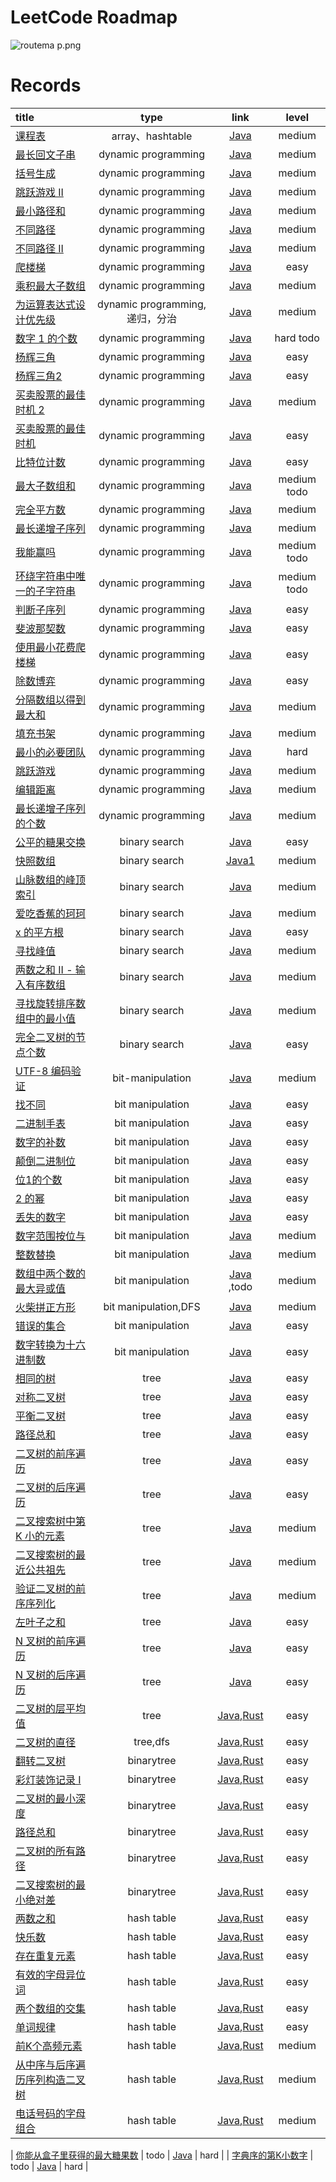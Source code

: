 # LeetCode Roadmap

![routema
p.png](routemap.png)

# Records

| title                                                                                                                                                           |           type            |                                                                                                                                    link                                                                                                                                    |     level     |
|:----------------------------------------------------------------------------------------------------------------------------------------------------------------|:-------------------------:|:--------------------------------------------------------------------------------------------------------------------------------------------------------------------------------------------------------------------------------------------------------------------------:|:-------------:|
| [课程表](https://leetcode.cn/problems/course-schedule/description/?envType=problem-list-v2&envId=2cktkvj)                                                          |      array、hashtable      |                                                                                            [Java](https://github.com/xiamo0/leetcodejava/blob/main/src/CourseSchedule_207.java)                                                                                            |    medium     |
| [最长回文子串](https://leetcode.cn/problems/longest-palindromic-substring/description/?envType=problem-list-v2&envId=dynamic-programming)                             |    dynamic programming    |                                                                                      [Java](https://github.com/xiamo0/leetcodejava/blob/main/src/dp/LongestPalindromicSubstring.java)                                                                                      |    medium     |
| [括号生成](https://leetcode.cn/problems/generate-parentheses/description/?envType=problem-list-v2&envId=dynamic-programming)                                        |    dynamic programming    |                                                                                          [Java](https://github.com/xiamo0/leetcodejava/blob/main/src/dp/GenerateParentheses.java)                                                                                          |    medium     |
| [跳跃游戏 II](https://leetcode.cn/problems/jump-game-ii/description/?envType=problem-list-v2&envId=dynamic-programming)                                             |    dynamic programming    |                                                                                              [Java](https://github.com/xiamo0/leetcodejava/blob/main/src/dp/JumpGameii.java)                                                                                               |    medium     |
| [最小路径和](https://leetcode.cn/problems/minimum-path-sum/description/?envType=problem-list-v2&envId=dynamic-programming)                                           |    dynamic programming    |                                                                                            [Java](https://github.com/xiamo0/leetcodejava/blob/main/src/dp/MinimumPathSum.java)                                                                                             |    medium     |
| [不同路径](https://leetcode.cn/problems/unique-paths/description/?envType=problem-list-v2&envId=dynamic-programming)                                                |    dynamic programming    |                                                                                              [Java](https://github.com/xiamo0/leetcodejava/blob/main/src/dp/UniquePaths.java)                                                                                              |    medium     |
| [不同路径 II](https://leetcode.cn/problems/unique-paths/description/?envType=problem-list-v2&envId=dynamic-programming)                                             |    dynamic programming    |                                                                                             [Java](https://github.com/xiamo0/leetcodejava/blob/main/src/dp/UniquePathsIi.java)                                                                                             |    medium     |
| [爬楼梯](https://leetcode.cn/problems/climbing-stairs/description/?envType=problem-list-v2&envId=dynamic-programming)                                              |    dynamic programming    |                                                                                            [Java](https://github.com/xiamo0/leetcodejava/blob/main/src/dp/ClimbingStairs.java)                                                                                             |     easy      |
| [乘积最大子数组](https://leetcode.cn/problems/maximum-product-subarray/description/)                                                                                   |    dynamic programming    |                                                                                        [Java](https://github.com/xiamo0/leetcodejava/blob/main/src/dp/MaximumProductSubarray.java)                                                                                         |    medium     |
| [为运算表达式设计优先级](https://leetcode.cn/problems/different-ways-to-add-parentheses/description/?envType=problem-list-v2&envId=dynamic-programming)                    | dynamic programming,递归，分治 |                                                                                     [Java](https://github.com/xiamo0/leetcodejava/blob/main/src/dp/DifferentWaysToAddParentheses.java)                                                                                     |    medium     |
| [数字 1 的个数](https://leetcode.cn/problems/number-of-digit-one/description/?envType=problem-list-v2&envId=dynamic-programming)                                     |    dynamic programming    |                                                                                           [Java](https://github.com/xiamo0/leetcodejava/blob/main/src/dp/NumberOfDigitOne.java)                                                                                            |   hard todo   |
| [杨辉三角](https://leetcode.cn/problems/pascals-triangle/description/?envType=problem-list-v2&envId=dynamic-programming)                                            |    dynamic programming    |                                                                                            [Java](https://github.com/xiamo0/leetcodejava/blob/main/src/dp/PascalsTriangle.java)                                                                                            |     easy      |
| [杨辉三角2](https://leetcode.cn/problems/pascals-triangle-ii/description/?envType=problem-list-v2&envId=dynamic-programming)                                        |    dynamic programming    |                                                                                           [Java](https://github.com/xiamo0/leetcodejava/blob/main/src/dp/PascalsTriangle2.java)                                                                                            |     easy      |
| [买卖股票的最佳时机 2](https://leetcode.cn/problems/best-time-to-buy-and-sell-stock-ii/description/?envType=problem-list-v2&envId=dynamic-programming)                   |    dynamic programming    |                                                                                      [Java](https://github.com/xiamo0/leetcodejava/blob/main/src/dM/BestTimeToBuyAndSellStock2.java)                                                                                       |    medium     |
| [买卖股票的最佳时机](https://leetcode.cn/problems/best-time-to-buy-and-sell-stock/description/?envType=problem-list-v2&envId=dynamic-programming)                        |    dynamic programming    |                                                                                       [Java](https://github.com/xiamo0/leetcodejava/blob/main/src/dp/BestTimeToBuyAndSellStock.java)                                                                                       |     easy      |
| [比特位计数](https://leetcode.cn/problems/counting-bits/description/?envType=problem-list-v2&envId=dynamic-programming)                                              |    dynamic programming    |                                                                                             [Java](https://github.com/xiamo0/leetcodejava/blob/main/src/dp/CountingBits.java)                                                                                              |     easy      |
| [最大子数组和](https://leetcode.cn/problems/maximum-subarray/description/?envType=problem-list-v2&envId=dynamic-programming)                                          |    dynamic programming    |                                                                                            [Java](https://github.com/xiamo0/leetcodejava/blob/main/src/dp/MaximumSubarray.java)                                                                                            | medium   todo |
| [完全平方数](https://leetcode.cn/problems/perfect-squares/description/?envType=problem-list-v2&envId=dynamic-programming)                                            |    dynamic programming    |                                                                                            [Java](https://github.com/xiamo0/leetcodejava/blob/main/src/dp/PerfectSquares.java)                                                                                             |    medium     |
| [最长递增子序列](https://leetcode.cn/problems/longest-increasing-subsequence/description/?envType=problem-list-v2&envId=dynamic-programming)                           |    dynamic programming    |                                                                                     [Java](https://github.com/xiamo0/leetcodejava/blob/main/src/dp/LongestIncreasingSubsequence.java)                                                                                      |    medium     |
| [我能赢吗](https://leetcode.cn/problems/can-i-win/description/?envType=problem-list-v2&envId=dynamic-programming)                                                   |    dynamic programming    |                                                                                                [Java](https://github.com/xiamo0/leetcodejava/blob/main/src/dp/CanIWin.java)                                                                                                | medium   todo |
| [环绕字符串中唯一的子字符串](https://leetcode.cn/problems/unique-substrings-in-wraparound-string/description/?envType=problem-list-v2&envId=dynamic-programming)             |    dynamic programming    |                                                                                  [Java](https://github.com/xiamo0/leetcodejava/blob/main/src/dp/UniqueSubstringsInWraparoundString.java)                                                                                   | medium   todo |
| [判断子序列](https://leetcode.cn/problems/IsSubsequence/description/?envType=problem-list-v2&envId=dynamic-programming)                                              |    dynamic programming    |                                                                                             [Java](https://github.com/xiamo0/leetcodejava/blob/main/src/dp/IsSubsequence.java)                                                                                             |     easy      |
| [斐波那契数](https://leetcode.cn/problems/fibonacci-number/description/?envType=problem-list-v2&envId=dynamic-programming)                                           |    dynamic programming    |                                                                                            [Java](https://github.com/xiamo0/leetcodejava/blob/main/src/dp/FibonacciNumber.java)                                                                                            |     easy      |
| [使用最小花费爬楼梯](https://leetcode.cn/problems/MinCostClimbingStairs/description/?envType=problem-list-v2&envId=dynamic-programming)                                  |    dynamic programming    |                                                                                         [Java](https://github.com/xiamo0/leetcodejava/blob/main/src/dp/MinCostClimbingStairs.java)                                                                                         |     easy      |
| [除数博弈](https://leetcode.cn/problems/DivisorGame/description/?envType=problem-list-v2&envId=dynamic-programming)                                                 |    dynamic programming    |                                                                                              [Java](https://github.com/xiamo0/leetcodejava/blob/main/src/dp/DivisorGame.java)                                                                                              |     easy      |
| [分隔数组以得到最大和](https://leetcode.cn/problems/partition-array-for-maximum-sum/description/?envType=problem-list-v2&envId=dynamic-programming)                       |    dynamic programming    |                                                                                      [Java](https://github.com/xiamo0/leetcodejava/blob/main/src/dp/PartitionArrayForMaximumSum.java)                                                                                      |    medium     |
| [填充书架](https://leetcode.cn/problems/filling-bookcase-shelves/description/?envType=problem-list-v2&envId=dynamic-programming)                                    |    dynamic programming    |                                                                                        [Java](https://github.com/xiamo0/leetcodejava/blob/main/src/dp/FillingBookcaseShelves.java)                                                                                         |    medium     |
| [最小的必要团队](https://leetcode.cn/problems/smallest-sufficient-team/description/?envType=problem-list-v2&envId=dynamic-programming)                                 |    dynamic programming    |                                                                                        [Java](https://github.com/xiamo0/leetcodejava/blob/main/src/dp/SmallestSufficientTeam.java)                                                                                         |     hard      |
| [跳跃游戏](https://leetcode.cn/problems/jump-game/description/?envType=problem-list-v2&envId=dynamic-programming)                                                   |    dynamic programming    |                                                                                               [Java](https://github.com/xiamo0/leetcodejava/blob/main/src/dp/JumpGame.java)                                                                                                |    medium     |
| [编辑距离](https://leetcode.cn/problems/edit-distance/description/?envType=problem-list-v2&envId=dynamic-programming)                                               |    dynamic programming    |                                                                                             [Java](https://github.com/xiamo0/leetcodejava/blob/main/src/dp/EditDistance.java)                                                                                              |    medium     |
| [最长递增子序列的个数](https://leetcode.cn/problems/number-of-longest-increasing-subsequence/description/?envType=problem-list-v2&envId=dynamic-programming)              |    dynamic programming    |                                                                                 [Java](https://github.com/xiamo0/leetcodejava/blob/main/src/dp/NumberOfLongestIncreasingSubsequence.java)                                                                                  |    medium     |
| [公平的糖果交换](https://leetcode.cn/problems/fair-candy-swap/description/?envType=problem-list-v2&envId=binary-search)                                                |       binary search       |                                                                                        [Java](https://github.com/xiamo0/leetcodejava/blob/main/src/binarysearch/FairCandySwap.java)                                                                                        |     easy      |
| [快照数组](https://leetcode.cn/problems/snapshot-array/description/?envType=problem-list-v2&envId=binary-search)                                                    |       binary search       |                                                                                       [Java1](https://github.com/xiamo0/leetcodejava/blob/main/src/binarysearch/SnapshotArray.java)                                                                                        |    medium     |
| [山脉数组的峰顶索引](https://leetcode.cn/problems/peak-index-in-a-mountain-array/description/?envType=problem-list-v2&envId=binary-search)                               |       binary search       |                                                                                  [Java](https://github.com/xiamo0/leetcodejava/blob/main/src/binarysearch/PeakIndexInAMountainArray.java)                                                                                  |    medium     |
| [爱吃香蕉的珂珂](https://leetcode.cn/problems/koko-eating-bananas/description/?envType=problem-list-v2&envId=binary-search)                                            |       binary search       |                                                                                      [Java](https://github.com/xiamo0/leetcodejava/blob/main/src/binarysearch/KokoEatingBananas.java)                                                                                      |    medium     |
| [x 的平方根](https://leetcode.cn/problems/sqrtx/description/?envType=problem-list-v2&envId=binary-search)                                                           |       binary search       |                                                                                            [Java](https://github.com/xiamo0/leetcodejava/blob/main/src/binarysearch/Sqrtx.java)                                                                                            |     easy      |
| [寻找峰值](https://leetcode.cn/problems/find-peak-element/description/?envType=problem-list-v2&envId=binary-search)                                                 |       binary search       |                                                                                       [Java](https://github.com/xiamo0/leetcodejava/blob/main/src/binarysearch/FindPeakElement.java)                                                                                       |    medium     |
| [两数之和 II - 输入有序数组](https://leetcode.cn/problems/two-sum-ii-input-array-is-sorted/description/?envType=problem-list-v2&envId=binary-search)                      |       binary search       |                                                                                 [Java](https://github.com/xiamo0/leetcodejava/blob/main/src/binarysearch/TwoSumIiInputArrayIsSorted.java)                                                                                  |    medium     |
| [寻找旋转排序数组中的最小值](https://leetcode.cn/problems/find-minimum-in-rotated-sorted-array/description/?envType=problem-list-v2&envId=binary-search)                     |       binary search       |                                                                               [Java](https://github.com/xiamo0/leetcodejava/blob/main/src/binarysearch/FindMinimumInRotatedSortedArray.java)                                                                               |    medium     |
| [完全二叉树的节点个数](https://leetcode.cn/problems/count-complete-tree-nodes/description/?envType=problem-list-v2&envId=binary-search)                                   |       binary search       |                                                                                   [Java](https://github.com/xiamo0/leetcodejava/blob/main/src/binarysearch/CountCompleteTreeNodes.java)                                                                                    |     easy      |
| [UTF-8 编码验证](https://leetcode.cn/problems/utf-8-validation/description/?envType=problem-list-v2&envId=bit-manipulation)                                         |     bit-manipulation      |                                                                                      [Java](https://github.com/xiamo0/leetcodejava/blob/main/src/bitmanipulation/Utf8Validation.java)                                                                                      |    medium     |
| [找不同](https://leetcode.cn/problems/find-the-difference/description/?envType=problem-list-v2&envId=bit-manipulation)                                             |     bit manipulation      |                                                                                    [Java](https://github.com/xiamo0/leetcodejava/blob/main/src/bitmanipulation/FindTheDifference.java)                                                                                     |     easy      |
| [二进制手表](https://leetcode.cn/problems/binary-watch/description/?envType=problem-list-v2&envId=bit-manipulation)                                                  |     bit manipulation      |                                                                                       [Java](https://github.com/xiamo0/leetcodejava/blob/main/src/bitmanipulation/BinaryWatch.java)                                                                                        |     easy      |
| [数字的补数](https://leetcode.cn/problems/number-complement/description/?envType=problem-list-v2&envId=bit-manipulation)                                             |     bit manipulation      |                                                                                     [Java](https://github.com/xiamo0/leetcodejava/blob/main/src/bitmanipulation/NumberComplement.java)                                                                                     |     easy      |
| [颠倒二进制位](https://leetcode.cn/problems/reverse-bits/description/?envType=problem-list-v2&envId=bit-manipulation)                                                 |     bit manipulation      |                                                                                       [Java](https://github.com/xiamo0/leetcodejava/blob/main/src/bitmanipulation/ReverseBits.java)                                                                                        |     easy      |
| [位1的个数](https://leetcode.cn/problems/number-of-1-bits/description/?envType=problem-list-v2&envId=bit-manipulation)                                              |     bit manipulation      |                                                                                      [Java](https://github.com/xiamo0/leetcodejava/blob/main/src/bitmanipulation/NumberOf1Bits.java)                                                                                       |     easy      |
| [2 的幂](https://leetcode.cn/problems/power-of-two/description/?envType=problem-list-v2&envId=bit-manipulation)                                                   |     bit manipulation      |                                                                                        [Java](https://github.com/xiamo0/leetcodejava/blob/main/src/bitmanipulation/PowerOfTwo.java)                                                                                        |     easy      |
| [丢失的数字](https://leetcode.cn/problems/missing-number/description/?envType=problem-list-v2&envId=bit-manipulation)                                                |     bit manipulation      |                                                                                      [Java](https://github.com/xiamo0/leetcodejava/blob/main/src/bitmanipulation/MissingNumber.java)                                                                                       |     easy      |
| [数字范围按位与](https://leetcode.cn/problems/bitwise-and-of-numbers-range/description/?envType=problem-list-v2&envId=bit-manipulation)                                |     bit manipulation      |                                                                                 [Java](https://github.com/xiamo0/leetcodejava/blob/main/src/bitmanipulation/BitwiseAndOfNumbersRange.java)                                                                                 |    medium     |
| [整数替换](https://leetcode.cn/problems/integer-replacement/?envType=problem-list-v2&envId=bit-manipulation)                                                        |     bit manipulation      |                                                                                    [Java](https://github.com/xiamo0/leetcodejava/blob/main/src/bitmanipulation/IntegerReplacement.java)                                                                                    |    medium     |
| [数组中两个数的最大异或值](https://leetcode.cn/problems/maximum-xor-of-two-numbers-in-an-array/description/?envType=problem-list-v2&envId=bit-manipulation)                 |     bit manipulation      |                                                                          [Java](https://github.com/xiamo0/leetcodejava/blob/main/src/bitmanipulation/MaximumXorOfTwoNumbersInAnArray.java) ,todo                                                                           |    medium     |
| [火柴拼正方形](https://leetcode.cn/problems/matchsticks-to-square/description/?envType=problem-list-v2&envId=bit-manipulation)                                        |   bit manipulation,DFS    |                                                                                   [Java](https://github.com/xiamo0/leetcodejava/blob/main/src/bitmanipulation/MatchsticksToSquare.java)                                                                                    |    medium     |
| [错误的集合](https://leetcode.cn/problems/set-mismatch/description/?envType=problem-list-v2&envId=bit-manipulation)                                                  |     bit manipulation      |                                                                                       [Java](https://github.com/xiamo0/leetcodejava/blob/main/src/bitmanipulation/SetMismatch.java)                                                                                        |     easy      |
| [数字转换为十六进制数](https://leetcode.cn/problems/convert-a-number-to-hexadecimal/description/?envType=problem-list-v2&envId=bit-manipulation)                          |     bit manipulation      |                                                                               [Java](https://github.com/xiamo0/leetcodejava/blob/main/src/bitmanipulation/ConvertANumberToHexadecimal.java)                                                                                |     easy      |
| [相同的树](https://leetcode.cn/problems/same-tree/description/?envType=problem-list-v2&envId=tree)                                                                  |           tree            |                                                                                              [Java](https://github.com/xiamo0/leetcodejava/blob/main/src/tree/SameTree.java)                                                                                               |     easy      |
| [对称二叉树](https://leetcode.cn/problems/symmetric-tree/description/?envType=problem-list-v2&envId=tree)                                                            |           tree            |                                                                                            [Java](https://github.com/xiamo0/leetcodejava/blob/main/src/tree/SymmetricTree.java)                                                                                            |     easy      |
| [平衡二叉树](https://leetcode.cn/problems/balanced-binary-tree/description/?envType=problem-list-v2&envId=tree)                                                      |           tree            |                                                                                         [Java](https://github.com/xiamo0/leetcodejava/blob/main/src/tree/BalancedBinaryTree.java)                                                                                          |     easy      |
| [路径总和](https://leetcode.cn/problems/path-sum/description/?envType=problem-list-v2&envId=tree)                                                                   |           tree            |                                                                                               [Java](https://github.com/xiamo0/leetcodejava/blob/main/src/tree/PathSum.java)                                                                                               |     easy      |
| [二叉树的前序遍历](https://leetcode.cn/problems/binary-tree-preorder-traversal/description/?envType=problem-list-v2&envId=tree)                                         |           tree            |                                                                                     [Java](https://github.com/xiamo0/leetcodejava/blob/main/src/tree/BinaryTreePreorderTraversal.java)                                                                                     |     easy      |
| [二叉树的后序遍历](https://leetcode.cn/problems/binary-tree-postorder-traversal/description/?envType=problem-list-v2&envId=tree)                                        |           tree            |                                                                                    [Java](https://github.com/xiamo0/leetcodejava/blob/main/src/tree/BinaryTreePostorderTraversal.java)                                                                                     |     easy      |
| [二叉搜索树中第 K 小的元素](https://leetcode.cn/problems/kth-smallest-element-in-a-bst/description/?envType=problem-list-v2&envId=tree)                                    |           tree            |                                                                                      [Java](https://github.com/xiamo0/leetcodejava/blob/main/src/tree/KthSmallestElementInABst.java)                                                                                       |    medium     |
| [二叉搜索树的最近公共祖先](https://leetcode.cn/problems/lowest-common-ancestor-of-a-binary-search-tree/?envType=problem-list-v2&envId=tree)                                 |           tree            |                                                                               [Java](https://github.com/xiamo0/leetcodejava/blob/main/src/tree/LowestCommonAncestorOfABinarySearchTree.java)                                                                               |    medium     |
| [验证二叉树的前序序列化](https://leetcode.cn/problems/verify-preorder-serialization-of-a-binary-tree/description/?envType=problem-list-v2&envId=tree)                      |           tree            |                                                                              [Java](https://github.com/xiamo0/leetcodejava/blob/main/src/tree/VerifyPreorderSerializationOfABinaryTree.java)                                                                               |    medium     |
| [左叶子之和](https://leetcode.cn/problems/sum-of-left-leaves/description/?envType=problem-list-v2&envId=tree)                                                        |           tree            |                                                                                           [Java](https://github.com/xiamo0/leetcodejava/blob/main/src/tree/SumOfLeftLeaves.java)                                                                                           |     easy      |
| [N 叉树的前序遍历](https://leetcode.cn/problems/n-ary-tree-preorder-traversal/description/?envType=problem-list-v2&envId=tree)                                         |           tree            |                                                                                      [Java](https://github.com/xiamo0/leetcodejava/blob/main/src/tree/NAryTreePreorderTraversal.java)                                                                                      |     easy      |
| [N 叉树的后序遍历](https://leetcode.cn/problems/n-ary-tree-postorder-traversal/description/?envType=problem-list-v2&envId=tree)                                        |           tree            |                                                                                     [Java](https://github.com/xiamo0/leetcodejava/blob/main/src/tree/NAryTreePostorderTraversal.java)                                                                                      |     easy      |
| [二叉树的层平均值](https://leetcode.cn/problems/average-of-levels-in-binary-tree/description/?envType=problem-list-v2&envId=tree)                                       |           tree            |                                    [Java](https://github.com/xiamo0/leetcodejava/blob/main/src/tree/AverageOfLevelsInBinaryTree.java),[Rust](https://github.com/xiamo0/leetcodejava/blob/main/rust/tree/AverageOfLevelsInBinaryTree.rs)                                    |     easy      |
| [二叉树的直径](https://leetcode.cn/problems/diameter-of-binary-tree/description/?envType=problem-list-v2&envId=tree)                                                  |         tree,dfs          |                                           [Java](https://github.com/xiamo0/leetcodejava/blob/main/src/tree/DiameterOfBinaryTree.java),[Rust](https://github.com/xiamo0/leetcodejava/blob/main/rust/tree/DiameterOfBinaryTree.rs)                                           |     easy      |
| [翻转二叉树](https://leetcode.cn/problems/er-cha-shu-de-jing-xiang-lcof/description/?envType=problem-list-v2&envId=binary-tree)                                      |        binarytree         |                                  [Java](https://github.com/xiamo0/leetcodejava/blob/main/src/binarytree/ErChaShuDeJingXiangLcof.java),[Rust](https://github.com/xiamo0/leetcodejava/blob/main/rust/binarytree/ErChaShuDeJingXiangLcof.rs)                                  |     easy      |
| [彩灯装饰记录 I](https://leetcode.cn/problems/cong-shang-dao-xia-da-yin-er-cha-shu-lcof/description/?envType=problem-list-v2&envId=binary-tree)                       |        binarytree         |                  [Java](https://github.com/xiamo0/leetcodejava/blob/main/src/binarytree/CongShangDaoXiaDaYinErChaShuLcof.java),[Rust](https://github.com/xiamo0/leetcodejava/blob/main/rust/src/binary_tree/cong_shang_dao_xia_da_yin_er_cha_shu_lcof.rs)                  |     easy      |
| [二叉树的最小深度](https://leetcode.cn/problems/minimum-depth-of-binary-tree/description/?envType=problem-list-v2&envId=binary-tree)                                    |        binarytree         |                            [Java](https://github.com/xiamo0/leetcodejava/blob/main/src/binarytree/MinimumDepthOfBinaryTree.java),[Rust](https://github.com/xiamo0/leetcodejava/blob/main/rust/src/binary_tree/minimum_depth_of_binary_tree.rs)                             |     easy      |
| [路径总和](https://leetcode.cn/problems/path-sum/description/?envType=problem-list-v2&envId=binary-tree)                                                            |        binarytree         |                                               [Java](https://github.com/xiamo0/leetcodejava/blob/main/src/binarytree/PathSum.java),[Rust](https://github.com/xiamo0/leetcodejava/blob/main/rust/src/binary_tree/path_sum.rs)                                               |     easy      |
| [二叉树的所有路径](https://leetcode.cn/problems/binary-tree-paths/description/?envType=problem-list-v2&envId=binary-tree)                                               |        binarytree         |                                      [Java](https://github.com/xiamo0/leetcodejava/blob/main/src/binarytree/BinaryTreePaths.java),[Rust](https://github.com/xiamo0/leetcodejava/blob/main/rust/src/binary_tree/binary_tree_paths.rs)                                       |     easy      |
| [二叉搜索树的最小绝对差](https://leetcode.cn/problems/minimum-absolute-difference-in-bst/description/?envType=problem-list-v2&envId=binary-tree)                           |        binarytree         |                      [Java](https://github.com/xiamo0/leetcodejava/blob/main/src/binarytree/MinimumAbsoluteDifferenceInBst.java),[Rust](https://github.com/xiamo0/leetcodejava/blob/main/rust/src/binary_tree/minimum_absolute_difference_in_bst.rs)                       |     easy      |
| [两数之和](https://leetcode.cn/problems/two-sum/description/?envType=problem-list-v2&envId=hash-table)                                                              |        hash table         |                                                 [Java](https://github.com/xiamo0/leetcodejava/blob/main/src/hashtable/TwoSum.java),[Rust](https://github.com/xiamo0/leetcodejava/blob/main/rust/src/hash_table/two_sum.rs)                                                 |     easy      |
| [快乐数](https://leetcode.cn/problems/happy-number/description/?envType=problem-list-v2&envId=hash-table)                                                          |        hash table         |                                            [Java](https://github.com/xiamo0/leetcodejava/blob/main/src/hashtable/HappyNumber.java),[Rust](https://github.com/xiamo0/leetcodejava/blob/main/rust/src/hash_table/happy_number.rs)                                            |     easy      |
| [存在重复元素](https://leetcode.cn/problems/contains-duplicate/description/?envType=problem-list-v2&envId=hash-table)                                                 |        hash table         |                                      [Java](https://github.com/xiamo0/leetcodejava/blob/main/src/hashtable/ContainsDuplicate.java),[Rust](https://github.com/xiamo0/leetcodejava/blob/main/rust/src/hash_table/contains_duplicate.rs)                                      |     easy      |
| [有效的字母异位词](https://leetcode.cn/problems/valid-anagram/description/?envType=problem-list-v2&envId=hash-table)                                                    |        hash table         |                                           [Java](https://github.com/xiamo0/leetcodejava/blob/main/src/hashtable/ValidAnagram.java),[Rust](https://github.com/xiamo0/leetcodejava/blob/main/rust/src/hash_table/valid_anagram.rs)                                           |     easy      |
| [两个数组的交集](https://leetcode.cn/problems/intersection-of-two-arrays/description/?envType=problem-list-v2&envId=hash-table)                                        |        hash table         |                               [Java](https://github.com/xiamo0/leetcodejava/blob/main/src/hashtable/IntersectionOfTwoArrays.java),[Rust](https://github.com/xiamo0/leetcodejava/blob/main/rust/src/hash_table/intersection_of_two_arrays.rs)                               |     easy      |
| [单词规律](https://leetcode.cn/problems/word-pattern/?envType=problem-list-v2&envId=hash-table)                                                                     |        hash table         |                                            [Java](https://github.com/xiamo0/leetcodejava/blob/main/src/hashtable/WordPattern.java),[Rust](https://github.com/xiamo0/leetcodejava/blob/main/rust/src/hash_table/word_pattern.rs)                                            |     easy      |
| [前K个高频元素](https://leetcode.cn/problems/top-k-frequent-elements/description/?envType=problem-list-v2&envId=hash-table)                                           |        hash table         |                                  [Java](https://github.com/xiamo0/leetcodejava/blob/main/src/hashtable/TopKFrequentElements.java),[Rust](https://github.com/xiamo0/leetcodejava/blob/main/rust/src/hash_table/top_k_frequent_elements.rs)                                  |    medium     |
| [从中序与后序遍历序列构造二叉树](https://leetcode.cn/problems/construct-binary-tree-from-inorder-and-postorder-traversal/description/?envType=problem-list-v2&envId=hash-table)                                           |        hash table         | [Java](https://github.com/xiamo0/leetcodejava/blob/main/src/hashtable/ConstructBinaryTreeFromInorderAndPostorderTraversal.java),[Rust](https://github.com/xiamo0/leetcodejava/blob/main/rust/src/hash_table/construct_binary_tree_from_inorder_and_postorder_traversal.rs) |    medium     |
| [电话号码的字母组合](https://leetcode.cn/problems/letter-combinations-of-a-phone-number/description/?envType=problem-list-v2&envId=hash-table)                                           |        hash table         |                     [Java](https://github.com/xiamo0/leetcodejava/blob/main/src/hashtable/LetterCombinationsOfAPhoneNumber.java),[Rust](https://github.com/xiamo0/leetcodejava/blob/main/rust/src/hash_table/letter_combinations_of_a_phone_number.rs)                     |    medium     |

| [你能从盒子里获得的最大糖果数](https://leetcode.cn/problems/maximum-candies-you-can-get-from-boxes/description/?envType=daily-question&envId=2025-06-03)                                                                                                                                                                                                                                                                         |
todo |                                                                                    [Java](https://github.com/xiamo0/leetcodejava/blob/main/src/dailyquestion/MaximumCandiesYouCanGetFromBoxes.java)                                                                                     |
hard |
| [字典序的第K小数字](https://leetcode.cn/problems/k-th-smallest-in-lexicographical-order/description/?envType=daily-question&envId=2025-06-09)                                                                                                                                                                                                                                                                              |
todo |                                                                                    [Java](https://github.com/xiamo0/leetcodejava/blob/main/src/dailyquestion/KThSmallestInLexicographicalOrder.java)                                                                                    |
hard |


